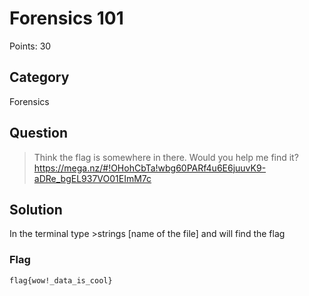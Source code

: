 # Forensics 101

Points: 30

## Category

Forensics

## Question

> Think the flag is somewhere in there. Would you help me find it? https://mega.nz/#!OHohCbTa!wbg60PARf4u6E6juuvK9-aDRe_bgEL937VO01EImM7c

## Solution

In the terminal type >strings [name of the file] and will find the flag

### Flag

`flag{wow!_data_is_cool}`
